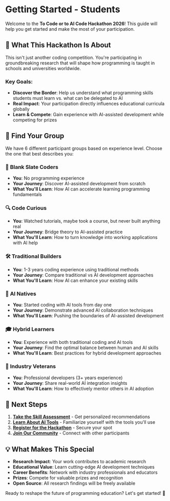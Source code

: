 # Getting Started - Students

Welcome to the **To Code or to AI Code Hackathon 2026**! This guide will help you get started and make the most of your participation.

## 🎯 What This Hackathon Is About

This isn't just another coding competition. You're participating in groundbreaking research that will shape how programming is taught in schools and universities worldwide.

### Key Goals:
- **Discover the Border**: Help us understand what programming skills students must learn vs. what can be delegated to AI
- **Real Impact**: Your participation directly influences educational curricula globally
- **Learn & Compete**: Gain experience with AI-assisted development while competing for prizes

## 👥 Find Your Group

We have 6 different participant groups based on experience level. Choose the one that best describes you:

### 🌱 **Blank Slate Coders**
- **You**: No programming experience
- **Your Journey**: Discover AI-assisted development from scratch
- **What You'll Learn**: How AI can accelerate learning programming fundamentals

### 🔍 **Code Curious**
- **You**: Watched tutorials, maybe took a course, but never built anything real
- **Your Journey**: Bridge theory to AI-assisted practice
- **What You'll Learn**: How to turn knowledge into working applications with AI help

### 🛠️ **Traditional Builders**
- **You**: 1-3 years coding experience using traditional methods
- **Your Journey**: Compare traditional vs AI development approaches
- **What You'll Learn**: How AI can enhance your existing skills

### 🤖 **AI Natives**
- **You**: Started coding with AI tools from day one
- **Your Journey**: Demonstrate advanced AI collaboration techniques
- **What You'll Learn**: Pushing the boundaries of AI-assisted development

### 🎓 **Hybrid Learners**
- **You**: Experience with both traditional coding and AI tools
- **Your Journey**: Find the optimal balance between human and AI skills
- **What You'll Learn**: Best practices for hybrid development approaches

### 🏢 **Industry Veterans**
- **You**: Professional developers (3+ years experience)
- **Your Journey**: Share real-world AI integration insights
- **What You'll Learn**: How to effectively mentor others in AI adoption

## 🚀 Next Steps

1. **[Take the Skill Assessment](/docs/students/skill-assessment)** - Get personalized recommendations
2. **[Learn About AI Tools](/docs/courses)** - Familiarize yourself with the tools you'll use
3. **[Register for the Hackathon](/docs/registration)** - Secure your spot
4. **[Join Our Community](/docs/contact)** - Connect with other participants

## 💡 What Makes This Special

- **Research Impact**: Your work contributes to academic research
- **Educational Value**: Learn cutting-edge AI development techniques
- **Career Benefits**: Network with industry professionals and educators
- **Prizes**: Compete for valuable prizes and recognition
- **Open Source**: All research findings will be freely available

Ready to reshape the future of programming education? Let's get started! 🚀